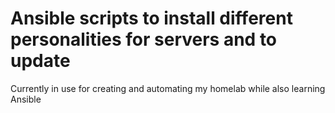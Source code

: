 # Ansible scripts to install different personalities for servers and to update

Currently in use for creating and automating my homelab while also learning Ansible
